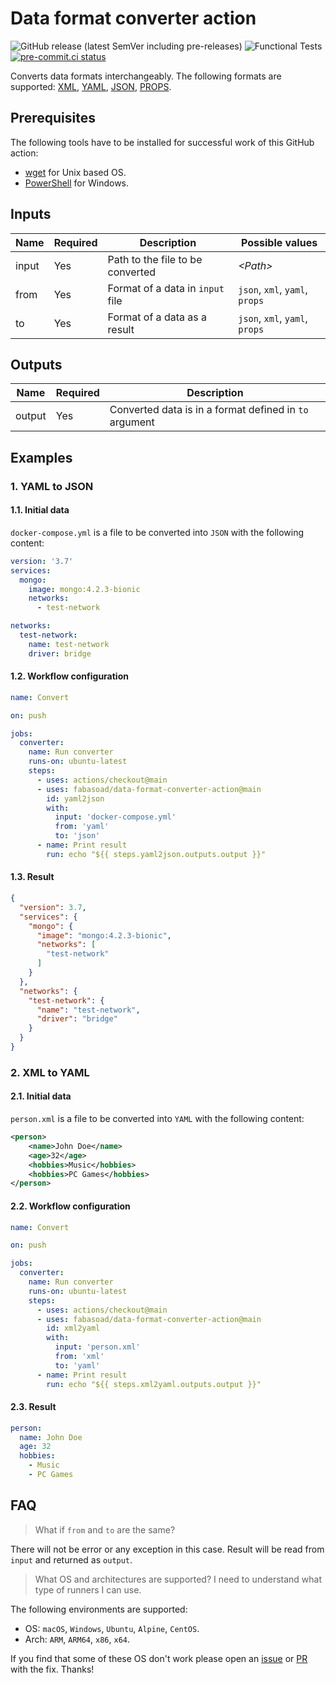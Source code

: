 # Data format converter action

![GitHub release (latest SemVer including pre-releases)](https://img.shields.io/github/v/release/fabasoad/data-format-converter-action?include_prereleases)
![Functional Tests](https://github.com/fabasoad/data-format-converter-action/workflows/Functional%20tests/badge.svg)
[![pre-commit.ci status](https://results.pre-commit.ci/badge/github/fabasoad/data-format-converter-action/main.svg)](https://results.pre-commit.ci/latest/github/fabasoad/data-format-converter-action/main)

Converts data formats interchangeably. The following formats are supported: [XML](https://www.w3schools.com/xml/),
[YAML](https://yaml.org/), [JSON](https://www.json.org/json-en.html), [PROPS](https://www.ibm.com/docs/en/was/8.5.5?topic=SSEQTP_8.5.5/com.ibm.websphere.nd.multiplatform.doc/ae/rxml_prop_file_syntax.html).

## Prerequisites

The following tools have to be installed for successful work of this GitHub action:

- [wget](https://www.gnu.org/software/wget) for Unix based OS.
- [PowerShell](https://learn.microsoft.com/en-us/powershell) for Windows.

## Inputs

| Name        | Required | Description                      | Possible values                |
|-------------|----------|----------------------------------|--------------------------------|
| input       | Yes      | Path to the file to be converted | _&lt;Path&gt;_                 |
| from        | Yes      | Format of a data in `input` file | `json`, `xml`, `yaml`, `props` |
| to          | Yes      | Format of a data as a result     | `json`, `xml`, `yaml`, `props` |

## Outputs

| Name   | Required | Description                                            |
|--------|----------|--------------------------------------------------------|
| output | Yes      | Converted data is in a format defined in `to` argument |

## Examples

### 1. YAML to JSON

#### 1.1. Initial data

`docker-compose.yml` is a file to be converted into `JSON` with the following
content:

```yaml
version: '3.7'
services:
  mongo:
    image: mongo:4.2.3-bionic
    networks:
      - test-network

networks:
  test-network:
    name: test-network
    driver: bridge
```

#### 1.2. Workflow configuration

```yaml
name: Convert

on: push

jobs:
  converter:
    name: Run converter
    runs-on: ubuntu-latest
    steps:
      - uses: actions/checkout@main
      - uses: fabasoad/data-format-converter-action@main
        id: yaml2json
        with:
          input: 'docker-compose.yml'
          from: 'yaml'
          to: 'json'
      - name: Print result
        run: echo "${{ steps.yaml2json.outputs.output }}"
```

#### 1.3. Result

```json
{
  "version": 3.7,
  "services": {
    "mongo": {
      "image": "mongo:4.2.3-bionic",
      "networks": [
        "test-network"
      ]
    }
  },
  "networks": {
    "test-network": {
      "name": "test-network",
      "driver": "bridge"
    }
  }
}
```

### 2. XML to YAML

#### 2.1. Initial data

`person.xml` is a file to be converted into `YAML` with the following
content:

```xml
<person>
    <name>John Doe</name>
    <age>32</age>
    <hobbies>Music</hobbies>
    <hobbies>PC Games</hobbies>
</person>
```

#### 2.2. Workflow configuration

```yaml
name: Convert

on: push

jobs:
  converter:
    name: Run converter
    runs-on: ubuntu-latest
    steps:
      - uses: actions/checkout@main
      - uses: fabasoad/data-format-converter-action@main
        id: xml2yaml
        with:
          input: 'person.xml'
          from: 'xml'
          to: 'yaml'
      - name: Print result
        run: echo "${{ steps.xml2yaml.outputs.output }}"
```

#### 2.3. Result

```yaml
person:
  name: John Doe
  age: 32
  hobbies:
    - Music
    - PC Games
```

## FAQ

> What if `from` and `to` are the same?

There will not be error or any exception in this case. Result will be read from
`input` and returned as `output`.

> What OS and architectures are supported? I need to understand what type of
> runners I can use.

The following environments are supported:

- OS: `macOS`, `Windows`, `Ubuntu`, `Alpine`, `CentOS`.
- Arch: `ARM`, `ARM64`, `x86`, `x64`.

If you find that some of these OS don't work please open an [issue](https://github.com/fabasoad/data-format-converter-action/issues/new?assignees=fabasoad&labels=bug&template=bug_report.md&title=)
or [PR](https://github.com/fabasoad/data-format-converter-action/compare) with
the fix. Thanks!

